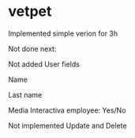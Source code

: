 # vetpet

Implemented simple verion for 3h

Not done next:

Not added User fields

Name

Last name

Media Interactiva employee: Yes/No

Not implemented Update and Delete
